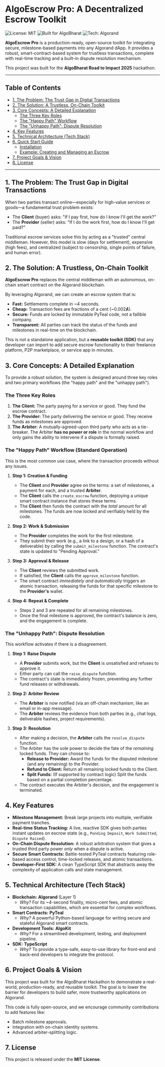 # AlgoEscrow Pro: A Decentralized Escrow Toolkit

![License: MIT](https://img.shields.io/badge/License-MIT-yellow.svg)
![Built for AlgoBharat](httpshttps://img.shields.io/badge/AlgoBharat-Road_to_Impact_2025-blue.svg)
![Tech: Algorand](https://img.shields.io/badge/Tech-Algorand-black.svg)

**AlgoEscrow Pro** is a production-ready, open-source toolkit for integrating secure, milestone-based payments into any Algorand dApp. It provides a robust, smart-contract-based system for trustless transactions, complete with real-time tracking and a built-in dispute resolution mechanism.

This project was built for the **AlgoBharat Road to Impact 2025** hackathon.

---

## Table of Contents

* [1. The Problem: The Trust Gap in Digital Transactions](#1-the-problem-the-trust-gap-in-digital-transactions)
* [2. The Solution: A Trustless, On-Chain Toolkit](#2-the-solution-a-trustless-on-chain-toolkit)
* [3. Core Concepts: A Detailed Explanation](#3-core-concepts-a-detailed-explanation)
    * [The Three Key Roles](#the-three-key-roles)
    * [The "Happy Path" Workflow](#the-happy-path-workflow)
    * [The "Unhappy Path": Dispute Resolution](#the-unhappy-path-dispute-resolution)
* [4. Key Features](#4-key-features)
* [5. Technical Architecture (Tech Stack)](#5-technical-architecture-tech-stack)
* [6. Quick Start Guide](#6-quick-start-guide)
    * [Installation](#installation)
    * [Example: Creating and Managing an Escrow](#example-creating-and-managing-an-escrow)
* [7. Project Goals & Vision](#7-project-goals--vision)
* [8. License](#8-license)

---

## 1. The Problem: The Trust Gap in Digital Transactions

When two parties transact online—especially for high-value services or goods—a fundamental trust problem exists:

* The **Client** (buyer) asks: "If I pay first, how do I know I'll get the work?"
* The **Provider** (seller) asks: "If I do the work first, how do I know I'll get paid?"

Traditional escrow services solve this by acting as a "trusted" central middleman. However, this model is slow (days for settlement), expensive (high fees), and centralized (subject to censorship, single points of failure, and human error).

## 2. The Solution: A Trustless, On-Chain Toolkit

**AlgoEscrow Pro** replaces the central middleman with an autonomous, on-chain smart contract on the Algorand blockchain.

By leveraging Algorand, we can create an escrow system that is:
* **Fast:** Settlements complete in ~4 seconds.
* **Cheap:** Transaction fees are fractions of a cent (~0.002Ⱥ).
* **Secure:** Funds are locked by immutable PyTeal code, not a fallible company.
* **Transparent:** All parties can track the status of the funds and milestones in real-time on the blockchain.

This is not a standalone application, but a **reusable toolkit (SDK)** that any developer can import to add secure escrow functionality to their freelance platform, P2P marketplace, or service app in minutes.

## 3. Core Concepts: A Detailed Explanation

To provide a robust solution, the system is designed around three key roles and two primary workflows (the "happy path" and the "unhappy path").

### The Three Key Roles

1.  **The Client:** The party paying for a service or good. They fund the escrow contract.
2.  **The Provider:** The party delivering the service or good. They receive funds as milestones are approved.
3.  **The Arbiter:** A mutually-agreed-upon third party who acts as a tie-breaker. The Arbiter **has no power or role** in the normal workflow and only gains the ability to intervene if a dispute is formally raised.

### The "Happy Path" Workflow (Standard Operation)

This is the most common use case, where the transaction proceeds without any issues.

1.  **Step 1: Creation & Funding**
    * The **Client** and **Provider** agree on the terms: a set of milestones, a payment for each, and a trusted **Arbiter**.
    * The **Client** calls the `create_escrow` function, deploying a unique smart contract instance that stores these terms.
    * The **Client** then funds the contract with the *total* amount for all milestones. The funds are now locked and verifiably held by the code.

2.  **Step 2: Work & Submission**
    * The **Provider** completes the work for the first milestone.
    * They submit their work (e.g., a link to a design, or a hash of a deliverable) by calling the `submit_milestone` function. The contract's state is updated to "Pending Approval."

3.  **Step 3: Approval & Release**
    * The **Client** reviews the submitted work.
    * If satisfied, the **Client** calls the `approve_milestone` function.
    * The smart contract *immediately and automatically* triggers an atomic transaction, releasing the funds for that specific milestone to the **Provider's** wallet.

4.  **Step 4: Repeat & Complete**
    * Steps 2 and 3 are repeated for all remaining milestones.
    * Once the final milestone is approved, the contract's balance is zero, and the engagement is complete.

### The "Unhappy Path": Dispute Resolution

This workflow activates if there is a disagreement.

1.  **Step 1: Raise Dispute**
    * A **Provider** submits work, but the **Client** is unsatisfied and refuses to approve it.
    * Either party can call the `raise_dispute` function.
    * The contract's state is immediately frozen, preventing any further fund releases or withdrawals.

2.  **Step 2: Arbiter Review**
    * The **Arbiter** is now notified (via an off-chain mechanism, like an email or in-app message).
    * The **Arbiter** reviews the evidence from both parties (e.g., chat logs, deliverable hashes, project requirements).

3.  **Step 3: Resolution**
    * After making a decision, the **Arbiter** calls the `resolve_dispute` function.
    * The Arbiter has the sole power to decide the fate of the *remaining* locked funds. They can choose to:
        * **Release to Provider:** Award the funds for the disputed milestone (and any remaining) to the Provider.
        * **Refund to Client:** Return all remaining locked funds to the Client.
        * **Split Funds:** (If supported by contract logic) Split the funds based on a partial completion percentage.
    * The contract executes the Arbiter's decision, and the engagement is terminated.

## 4. Key Features

* **Milestone Management:** Break large projects into multiple, verifiable payment tranches.
* **Real-time Status Tracking:** A live, reactive SDK gives both parties instant updates on escrow state (e.g., `Pending Deposit`, `Work Submitted`, `Dispute Raised`).
* **On-Chain Dispute Resolution:** A robust arbitration system that gives a trusted third party power *only* when a dispute is active.
* **Secure Smart Contracts:** Battle-tested PyTeal contracts featuring role-based access control, time-locked releases, and atomic transactions.
* **Developer-First SDK:** A clean TypeScript SDK that abstracts away the complexity of application calls and state management.

## 5. Technical Architecture (Tech Stack)

* **Blockchain:** **Algorand** (Layer 1)
    * *Why?* For its ~4-second finality, micro-cent fees, and atomic transaction capabilities, which are essential for complex workflows.
* **Smart Contracts:** **PyTeal**
    * *Why?* A powerful Python-based language for writing secure and stateful Algorand smart contracts.
* **Development Tools:** **AlgoKit**
    * *Why?* For a streamlined development, testing, and deployment pipeline.
* **SDK:** **TypeScript**
    * *Why?* To provide a type-safe, easy-to-use library for front-end and back-end developers to integrate the protocol.



## 6\. Project Goals & Vision

This project was built for the AlgoBharat Hackathon to demonstrate a real-world, production-ready, and reusable toolkit. The goal is to lower the barrier for developers to build safer, more trustworthy applications on Algorand.

This code is fully open-source, and we encourage community contributions to add features like:

  * Batch milestone approvals.
  * Integration with on-chain identity systems.
  * Advanced arbiter-splitting logic.

## 7\. License

This project is released under the **MIT License**.

